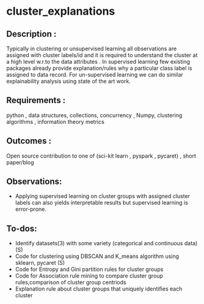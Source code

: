 # cluster_explanations

## Description :
Typically in clustering or unsupervised learning all observations are assigned with cluster labels/id and it is required to understand the cluster at a high level w.r.to the data attributes . In supervised learning  few existing packages already provide explanation/rules why a particular class label is assigned to data record. For un-supervised learning we can do similar explainability analysis using state of the art work.

## Requirements :
python , data structures, collections, concurrency , Numpy, clustering algorithms , information theory metrics 

## Outcomes :
Open source contribution to one of (sci-kit learn , pyspark , pycaret) , short paper/blog

## Observations:
* Applying supervised learning on cluster groups with assigned cluster labels can also yields interpretable results but supervised learning is error-prone. 


## To-dos:
* Identify datasets(3) with some variety (categorical and continuous data) (S)
* Code for clustering using DBSCAN and K_means algorithm using sklearn, pycaret (S)
* Code for Entropy and Gini partition rules for cluster groups 
* Code for Association rule mining to compare cluster group rules,comparison of cluster group centriods
* Explanation rule about cluster groups that uniquely identifies each cluster